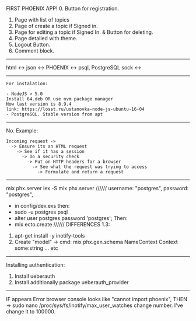 FIRST PHOENIX APP!
0. Button for registration.
1. Page with list of topics
2. Page of create a topic if Signed in.
3. Page for editing a topic if Signed In. & Button for deleting.
4. Page detailed with theme.
5. Logout Button.
6. Comment block.
_______________________________________________
html <->
json <->      PHOENIX      <-> psql, PostgreSQL
sock <->
_______________________________________________
~~~
For instalation:

- NodeJS > 5.0
Install 64.deb OR use nvm package manager
Now last version is 8.9.4
link: https://losst.ru/ustanovka-node-js-ubuntu-16-04
- PostgreSQL. Stable version from apt
~~~
__________________________________________________
No. Example:
~~~
Incoming request ->
  -> Ensure its an HTML request
    -> See if it has a session
      -> Do a security check
        -> Put on HTTP headers for a browser
          -> See what the request was trying to access
            -> Formulate and return a request
~~~
__________________________________________________________
mix phx.server
iex -S mix phx.server
//////
username: "postgres",
password: "postgres",
- in config/dev.exs
then:
- sudo -u postgres psql
- alter user postgres password 'postgres';
Then:
- mix ecto.create
//////
DIFFERENCES 1.3:
1. apt-get install -y inotify-tools
2.  Create "model" -> cmd: mix phx.gen.schema NameContext Context some:string ... etc
_______________________________
Installing authentication:
1. Install ueberauth
2. Install additionally package ueberauth_provider
_______________________________
IF appears Error browser console looks like "cannot import phoenix",
THEN -> sudo nano /proc/sys/fs/inotify/max_user_watches
change number. I've change it to 100000.
